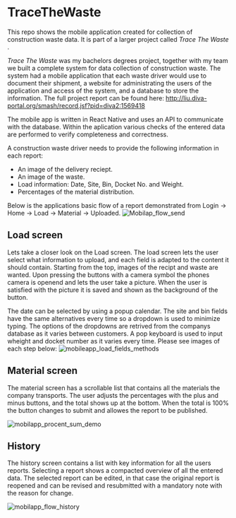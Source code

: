# TraceTheWaste
This repo shows the mobile application created for collection of construction waste data. It is part of a larger project called <i> Trace The Waste </i>.

<i>Trace The Waste</i> was my bachelors degrees project, together with my team we built a complete system for data collection of construction waste. The system had a mobile application that each waste driver would use to document their shipment, a website for administrating the users of the application and access of the system, and a database to store the information.
The full project report can be found here: http://liu.diva-portal.org/smash/record.jsf?pid=diva2:1569418

The mobile app is written in React Native and uses an API to communicate with the database. Within the aplication various checks of the entered data are performed to verify completeness and correctness. 

A construction waste driver needs to provide the following information in each report:
  - An image of the delivery reciept.
  - An image of the waste.
  - Load information: Date, Site, Bin, Docket No. and Weight.
  - Percentages of the material distribution.

Below is the applications basic flow of a report demonstrated from Login -> Home -> Load -> Material -> Uploaded.
![Mobilap_flow_send](https://user-images.githubusercontent.com/75698736/154735143-b4918b21-349d-4bba-b00a-18b61652d104.jpg)

<h2> Load screen </h2>
Lets take a closer look on the Load screen. The load screen lets the user select what information to upload, and each field is adapted to the content it should contain. Starting from the top, images of the recipt and waste are wanted. Upon pressing the buttons with a camera symbol the phones camera is openend and lets the user take a picture. When the user is satisfied with the picture it is saved and shown as the background of the button. 

The date can be selected by using a popup calendar. The site and bin fields have the same alternatives every time so a dropdown is used to minimize typing. The options of the dropdowns are retrived from the companys database as it varies between customers. A pop keyboard is used to input wheight and docket number as it varies every time. Please see images of each step below:
![mobileapp_load_fields_methods](https://user-images.githubusercontent.com/75698736/154740714-41879c49-7b2a-4c10-8998-bc6bee1c2039.jpg)


<h2>Material screen</h2>
The material screen has a scrollable list that contains all the materials the company transports. The user adjusts the percentages with the plus and minus buttons, and the total shows up at the bottom. When the total is 100% the button changes to submit and allowes the report to be published.

![mobilapp_procent_sum_demo](https://user-images.githubusercontent.com/75698736/154741555-dfc6fedc-b841-4131-8b01-75a47742fbaa.jpg)

<h2> History </h2>
The history screen contains a list with key information for all the users reports. Selecting a report shows a compacted overview of all the entered data. The selected report can be edited, in that case the original report is reopened and can be revised and resubmitted with a mandatory note with the reason for change.

![mobilapp_flow_history](https://user-images.githubusercontent.com/75698736/154743404-516a6103-1d9a-405a-adb6-9b9878e9d5f7.jpg)

